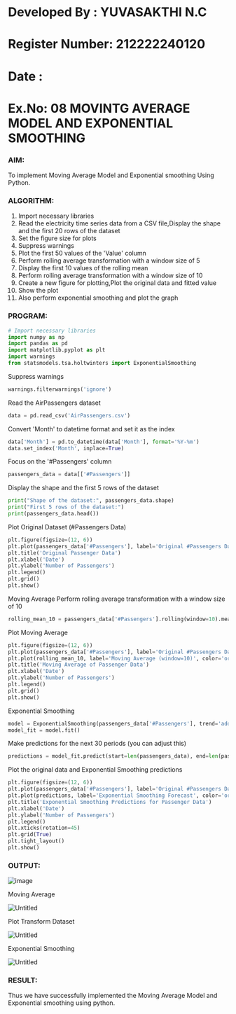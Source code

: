 # Developed By : YUVASAKTHI N.C
# Register Number: 212222240120
# Date  : 



# Ex.No: 08     MOVINTG AVERAGE MODEL AND EXPONENTIAL SMOOTHING

### AIM:
To implement Moving Average Model and Exponential smoothing Using Python.
### ALGORITHM:
1. Import necessary libraries
2. Read the electricity time series data from a CSV file,Display the shape and the first 20 rows of
the dataset
3. Set the figure size for plots
4. Suppress warnings
5. Plot the first 50 values of the 'Value' column
6. Perform rolling average transformation with a window size of 5
7. Display the first 10 values of the rolling mean
8. Perform rolling average transformation with a window size of 10
9. Create a new figure for plotting,Plot the original data and fitted value
10. Show the plot
11. Also perform exponential smoothing and plot the graph
### PROGRAM:
```py
# Import necessary libraries
import numpy as np
import pandas as pd
import matplotlib.pyplot as plt
import warnings
from statsmodels.tsa.holtwinters import ExponentialSmoothing
```
Suppress warnings
```py
warnings.filterwarnings('ignore')
```
Read the AirPassengers dataset
```py
data = pd.read_csv('AirPassengers.csv')
```
Convert 'Month' to datetime format and set it as the index
```py
data['Month'] = pd.to_datetime(data['Month'], format='%Y-%m')
data.set_index('Month', inplace=True)
```
Focus on the '#Passengers' column
```py
passengers_data = data[['#Passengers']]
```
Display the shape and the first 5 rows of the dataset
```py
print("Shape of the dataset:", passengers_data.shape)
print("First 5 rows of the dataset:")
print(passengers_data.head())
```
Plot Original Dataset (#Passengers Data)
```py
plt.figure(figsize=(12, 6))
plt.plot(passengers_data['#Passengers'], label='Original #Passengers Data', color='blue')
plt.title('Original Passenger Data')
plt.xlabel('Date')
plt.ylabel('Number of Passengers')
plt.legend()
plt.grid()
plt.show()
```
Moving Average
Perform rolling average transformation with a window size of 10
```py
rolling_mean_10 = passengers_data['#Passengers'].rolling(window=10).mean()
```
Plot Moving Average
```py
plt.figure(figsize=(12, 6))
plt.plot(passengers_data['#Passengers'], label='Original #Passengers Data', color='blue')
plt.plot(rolling_mean_10, label='Moving Average (window=10)', color='orange')
plt.title('Moving Average of Passenger Data')
plt.xlabel('Date')
plt.ylabel('Number of Passengers')
plt.legend()
plt.grid()
plt.show()
```
Exponential Smoothing
```py
model = ExponentialSmoothing(passengers_data['#Passengers'], trend='add', seasonal=None)
model_fit = model.fit()
```
Make predictions for the next 30 periods (you can adjust this)
```py
predictions = model_fit.predict(start=len(passengers_data), end=len(passengers_data) + 30)
```
Plot the original data and Exponential Smoothing predictions
```py
plt.figure(figsize=(12, 6))
plt.plot(passengers_data['#Passengers'], label='Original #Passengers Data', color='blue')
plt.plot(predictions, label='Exponential Smoothing Forecast', color='orange')
plt.title('Exponential Smoothing Predictions for Passenger Data')
plt.xlabel('Date')
plt.ylabel('Number of Passengers')
plt.legend()
plt.xticks(rotation=45)
plt.grid(True)
plt.tight_layout()
plt.show()
```

### OUTPUT:

![image](https://github.com/user-attachments/assets/29797605-18f7-4c6d-9872-74cd9c1553a5)

Moving Average

![Untitled](https://github.com/user-attachments/assets/65c77ea9-571b-4afd-b1e0-2ecd6b751353)

Plot Transform Dataset

![Untitled](https://github.com/user-attachments/assets/8c7c0c7b-e32c-4621-ab0d-98becf27ef13)


Exponential Smoothing

![Untitled](https://github.com/user-attachments/assets/8e932799-faaf-43d3-b8d8-c527cde5859c)


### RESULT:
Thus we have successfully implemented the Moving Average Model and Exponential smoothing using python.

